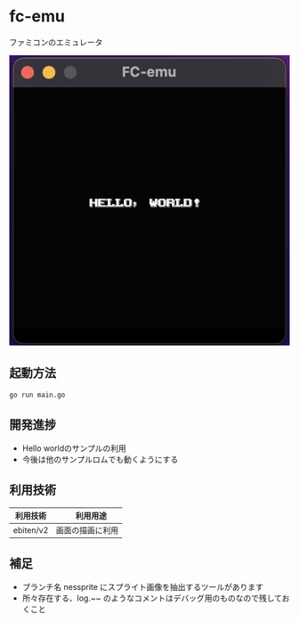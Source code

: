 # fc-emu
ファミコンのエミュレータ

<img src="https://raw.githubusercontent.com/b1018043/fc-emu/main/png/sample1.png">

## 起動方法
```bash
go run main.go
```

## 開発進捗
- Hello worldのサンプルの利用
- 今後は他のサンプルロムでも動くようにする

## 利用技術
| 利用技術 | 　利用用途 |
| ------- | -------- |
| ebiten/v2 | 画面の描画に利用 |

## 補足
- ブランチ名 nessprite にスプライト画像を抽出するツールがあります
- 所々存在する、log.~~ のようなコメントはデバッグ用のものなので残しておくこと
